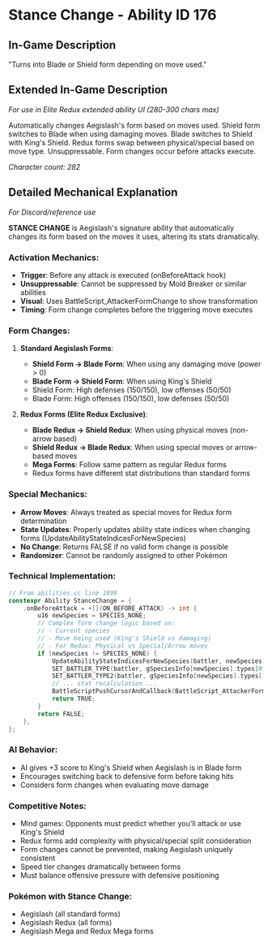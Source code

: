 # Stance Change - Ability ID 176

## In-Game Description
"Turns into Blade or Shield form depending on move used."

## Extended In-Game Description
*For use in Elite Redux extended ability UI (280-300 chars max)*

Automatically changes Aegislash's form based on moves used. Shield form switches to Blade when using damaging moves. Blade switches to Shield with King's Shield. Redux forms swap between physical/special based on move type. Unsuppressable. Form changes occur before attacks execute.

*Character count: 282*

## Detailed Mechanical Explanation
*For Discord/reference use*

**STANCE CHANGE** is Aegislash's signature ability that automatically changes its form based on the moves it uses, altering its stats dramatically.

### Activation Mechanics:
- **Trigger**: Before any attack is executed (onBeforeAttack hook)
- **Unsuppressable**: Cannot be suppressed by Mold Breaker or similar abilities
- **Visual**: Uses BattleScript_AttackerFormChange to show transformation
- **Timing**: Form change completes before the triggering move executes

### Form Changes:

1. **Standard Aegislash Forms**:
   - **Shield Form → Blade Form**: When using any damaging move (power > 0)
   - **Blade Form → Shield Form**: When using King's Shield
   - Shield Form: High defenses (150/150), low offenses (50/50)
   - Blade Form: High offenses (150/150), low defenses (50/50)

2. **Redux Forms (Elite Redux Exclusive)**:
   - **Blade Redux → Shield Redux**: When using physical moves (non-arrow based)
   - **Shield Redux → Blade Redux**: When using special moves or arrow-based moves
   - **Mega Forms**: Follow same pattern as regular Redux forms
   - Redux forms have different stat distributions than standard forms

### Special Mechanics:
- **Arrow Moves**: Always treated as special moves for Redux form determination
- **State Updates**: Properly updates ability state indices when changing forms (UpdateAbilityStateIndicesForNewSpecies)
- **No Change**: Returns FALSE if no valid form change is possible
- **Randomizer**: Cannot be randomly assigned to other Pokémon

### Technical Implementation:
```c
// From abilities.cc line 1899
constexpr Ability StanceChange = {
    .onBeforeAttack = +[](ON_BEFORE_ATTACK) -> int {
        u16 newSpecies = SPECIES_NONE;
        // Complex form change logic based on:
        // - Current species
        // - Move being used (King's Shield vs damaging)
        // - For Redux: Physical vs Special/Arrow moves
        if (newSpecies != SPECIES_NONE) {
            UpdateAbilityStateIndicesForNewSpecies(battler, newSpecies);
            SET_BATTLER_TYPE(battler, gSpeciesInfo[newSpecies].types[0]);
            SET_BATTLER_TYPE2(battler, gSpeciesInfo[newSpecies].types[1]);
            // ... stat recalculation ...
            BattleScriptPushCursorAndCallback(BattleScript_AttackerFormChange);
            return TRUE;
        }
        return FALSE;
    },
};
```

### AI Behavior:
- AI gives +3 score to King's Shield when Aegislash is in Blade form
- Encourages switching back to defensive form before taking hits
- Considers form changes when evaluating move damage

### Competitive Notes:
- Mind games: Opponents must predict whether you'll attack or use King's Shield
- Redux forms add complexity with physical/special split consideration
- Form changes cannot be prevented, making Aegislash uniquely consistent
- Speed tier changes dramatically between forms
- Must balance offensive pressure with defensive positioning

### Pokémon with Stance Change:
- Aegislash (all standard forms)
- Aegislash Redux (all forms)
- Aegislash Mega and Redux Mega forms